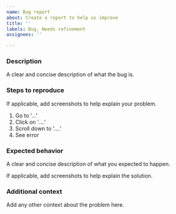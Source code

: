 ```yaml
---
name: Bug report
about: Create a report to help us improve
title: ''
labels: Bug, Needs refinement
assignees: ''

---
```


### Description

A clear and concise description of what the bug is.

### Steps to reproduce

If applicable, add screenshots to help explain your problem.

1. Go to '...'
2. Click on '....'
3. Scroll down to '....'
4. See error

### Expected behavior

A clear and concise description of what you expected to happen.

If applicable, add screenshots to help explain the solution.

### Additional context

Add any other context about the problem here.
